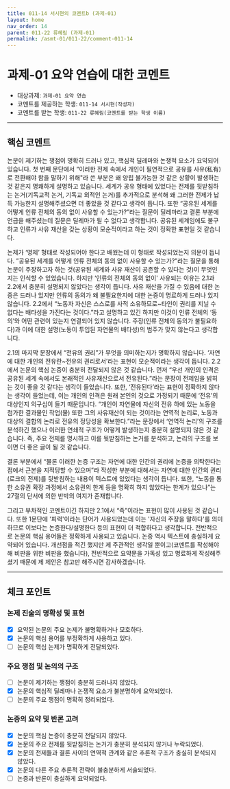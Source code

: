 ```yaml
---
title: 011-14 서시현의 코멘트b (과제-01) 
layout: home
nav_order: 14
parent: 011-22 류혜림 (과제-01)
permalink: /asmt-01/011-22/comment-011-14
---
```


# 과제-01 요약 연습에 대한 코멘트

- 대상과제: `과제-01 요약 연습`
- 코멘트를 제공하는 학생: `011-14 서시현(작성자)` 
- 코멘트를 받는 학생: `011-22 류혜림(코멘트를 받는 학생 이름)` 

---

## 핵심 코멘트

논문이 제기하는 쟁점이 명확히 드러나 있고, 핵심적 딜레마와 논쟁적 요소가 요약되어 있습니다. 첫 번째 문단에서 “이러한 전제 속에서 개인이 필연적으로 공유를 사유(私有)로 전환해야 함을 말하기 위해"라 쓴 부분은 왜 양립 불가능한 것 같은 상황이 발생하는 것 같은지 명쾌하게 설명하고 있습니다. 세계가 공유 형태에 있었다는 전제를 뒷받침하는 논거(기독교적 논거, 기독교 외적인 논거)를 추가적으로 분석해 왜 그러한 전제가 납득 가능한지 설명해주셨으면 더 좋았을 것 같다고 생각이 듭니다. 또한 “공유된 세계를 어떻게 인류 전체의 동의 없이 사유할 수 있는가?”라는 질문이 딜레마라고 결론 부분에 언급을 해주셨는데 질문은 딜레마가 될 수 없다고 생각합니다. 공유된 세계임에도 불구하고 인류가 사유 재산을 갖는 상황이 모순적이라고 하는 것이 정확한 표현일 것 같습니다.

논제가 ‘명제’ 형태로 작성되어야 한다고 배웠는데 이 형태로 작성되었는지 의문이 듭니다. ”공유된 세계를 어떻게 인류 전체의 동의 없이 사유할 수 있는가?”라는 질문을 통해 논문이 주장하고자 하는 것(공유된 세계와 사유 재산이 공존할 수 있다는 것)이 무엇인지는 인식할 수 있었습니다. 하지만 ‘인류의 전체의 동의 없이' 사유되는 이유는 2.1과 2.2에서 충분히 설명되지 않았다는 생각이 듭니다. 사유 재산을 가질 수 있음에 대한 논증은 드러나 있지만 인류의 동의가 왜 불필요한지에 대한 논증이 명료하게 드러나 있지 않습니다. 2.2에서 “노동자 자신은 스스로를 사적 소유하므로~타인이 권리를 지닐 수 없다는 배타성을 가진다는 것이다.”라고 설명하고 있긴 하지만 이것이 인류 전체의 ‘동의’와 어떤 관련이 있는지 연결되어 있지 않습니다. 주장(인류 전체의 동의가 불필요하다)과 이에 대한 설명(노동이 투입된 자연물의 배타성)의 범주가 맞지 않는다고 생각합니다.

2.1의 마지막 문장에서 “전유의 권리”가 무엇을 의미하는지가 명확하지 않습니다. ‘자연에 대한 개인의 전유란~전유의 권리로서’라는 표현이 모순적이라는 생각이 듭니다.
2.2에서 논문의 핵심 논증이 충분히 전달되지 않은 것 같습니다. 먼저 “우선 개인의 인격은 공유된 세계 속에서도 본래적인 사유재산으로서 전유된다.”라는 문장이 전제임을 밝히는 것이 좋을 것 같다는 생각이 들었습니다. 또한, ‘전유된다’라는 표현이 정확하지 않다는 생각이 들었는데, 이는 개인의 인격은 원래 본인의 것으로 가정되기 때문에 ‘전유’의 대상인지 의구심이 들기 때문입니다. “개인이 자연물에 자신의 전유 하에 있는 노동을 첨가한 결과물인 작업(물) 또한 그의 사유재산이 되는 것이라는 연역적 논리로, 노동과 대상의 결합의 논리로 전유의 정당성을 확보한다.”라는 문장에서 ‘연역적 논리’의 구조를 분석하긴 했으나 이러한 연쇄적 구조가 어떻게 발생하는지 충분히 설명되지 않은 것 같습니다. 즉, 주요 전제를 명시하고 이를 뒷받침하는 논거를 분석하고, 논리의 구조를 보이면 더 좋은 글이 될 것 같습니다.

결론 부분에서 “물론 이러한 논증 구조는 자연에 대한 인간의 권리에 논증을 의탁한다는 점에서 근본을 지적당할 수 있으며”라 작성한 부분에 대해서는 자연에 대한 인간의 권리(로크의 전제)를 뒷받침하는 내용이 텍스트에 있었다는 생각이 듭니다. 또한, “노동을 통한 소유권 확장 과정에서 소유권의 한계 등을 명확히 하지 않았다는 한계가 있으나”는 27절의 단서에 의한 반박의 여지가 존재합니다. 

그리고 부차적인 코멘트이긴 하지만 2.1에서 “즉”이라는 표현이 많이 사용된 것 같습니다. 또한 1문단에 '피력'이라는 단어가 사용되었는데 이는 '자신의 주장을 말하다'를 의미하므로 이보다는 논증한다/설명한다 등의 표현이 더 적합하다고 생각합니다. 전반적으로 논문의 핵심 용어들은 정확하게 사용되고 있습니다. 논증 역시 텍스트에 충실하게 요약되어 있습니다. 개선점을 적긴 했지만 제 주관적인 생각일 뿐이고(코멘트를 작성해야 해 비판을 위한 비판을 했습니다), 전반적으로 요약문을 가독성 있고 명료하게 작성해주셨기 때문에 제 제안은 참고만 해주시면 감사하겠습니다.

---

## 체크 포인트

### 논제 진술의 명확성 및 표현  
- [x] 요약된 논문의 주요 논제가 불명확하거나 모호하다.  
- [x] 논문의 핵심 용어를 부정확하게 사용하고 있다.  
- [ ] 논문의 핵심 논제가 명확하게 전달되었다.  

### 주요 쟁점 및 논의의 구조  
- [ ] 논문이 제기하는 쟁점이 충분히 드러나지 않았다.  
- [x] 논문의 핵심적 딜레마나 논쟁적 요소가 불분명하게 요약되었다.  
- [ ] 논문의 주요 쟁점이 명확히 정리되었다.  

### 논증의 요약 및 반론 고려  
- [x] 논문의 핵심 논증이 충분히 전달되지 않았다.  
- [x] 논문의 주요 전제를 뒷받침하는 논거가 충분히 분석되지 않거나 누락되었다.  
- [x] 논문의 전제들과 결론 사이의 연역적 관계와 같은 추론적 구조가 충실히 분석되지 않았다.  
- [x] 논문의 다른 주요 추론적 전략이 불충분하게 서술되었다.
- [ ] 논증과 반론이 충실하게 요약되었다. 